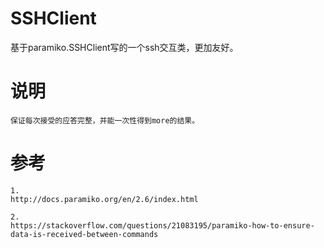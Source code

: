 # SSHClient
基于paramiko.SSHClient写的一个ssh交互类，更加友好。

# 说明
```
保证每次接受的应答完整，并能一次性得到more的结果。

```

# 参考
```
1. 
http://docs.paramiko.org/en/2.6/index.html

2.
https://stackoverflow.com/questions/21083195/paramiko-how-to-ensure-data-is-received-between-commands

```